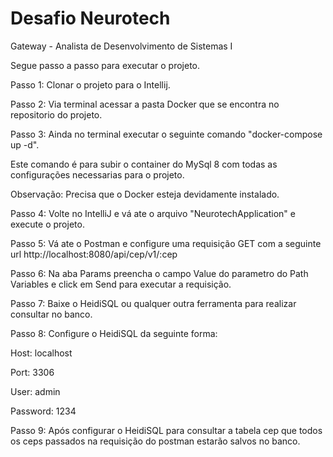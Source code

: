 # Desafio Neurotech
Gateway - Analista de Desenvolvimento de Sistemas I


Segue passo a passo para executar o projeto.

Passo 1: Clonar o projeto para o Intellij.

Passo 2: Via terminal acessar a pasta Docker que se encontra no repositorio do projeto.

Passo 3: Ainda no terminal executar o seguinte comando "docker-compose up -d".

Este comando é para subir o container do MySql 8 com todas as configurações necessarias para o projeto.

Observação: Precisa que o Docker esteja devidamente instalado.

Passo 4: Volte no IntelliJ e vá ate o arquivo "NeurotechApplication" e execute o projeto.

Passo 5: Vá ate o Postman e configure uma requisição GET com a seguinte url http://localhost:8080/api/cep/v1/:cep

Passo 6: Na aba Params preencha o campo Value do parametro do Path Variables e click em Send para executar a requisição.

Passo 7: Baixe o HeidiSQL ou qualquer outra ferramenta para realizar consultar no banco.

Passo 8: Configure o HeidiSQL da seguinte forma:

Host: localhost

Port: 3306

User: admin

Password: 1234

Passo 9: Após configurar o HeidiSQL para consultar a tabela cep que todos os ceps passados na requisição do postman estarão salvos no banco.
